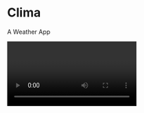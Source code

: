 # Clima
A Weather App

<video src="https://github.com/jonyoung123/Clima/blob/main/clima%20vid%20clip.mp4" >

 #### CLIMA App Screenshots

<table>
  <tr>
    <td>First Screen/Loading Page</td>
     <td>Screen to search for Cities' Weather conditions</td>
     <td>Location's Screen</td>
  </tr>
  <tr>
    <td><img src="https://github.com/jonyoung123/Clima/blob/main/loadingpage.png" width=270 height=480></td>
    <td><img src="https://github.com/jonyoung123/Clima/blob/main/cityscreen.png" width=270 height=480></td>
    <td><img src="https://github.com/jonyoung123/Clima/blob/main/Screenshot_1654213491.png" width=270 height=480></td>
  </tr>
 </table>


## ABOUT
The Cima app helps users to get the current weather condition in their various locations and also helps them to search for the weather conditions in different cities of the world.

The data used were generated from www.openweathermap.org API.
